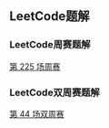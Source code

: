 ## LeetCode题解

### LeetCode周赛题解

[第 225 场周赛](../LeetCode/WC225.md)

### LeetCode双周赛题解

[第 44 场双周赛](../LeetCode/BWC44.md)